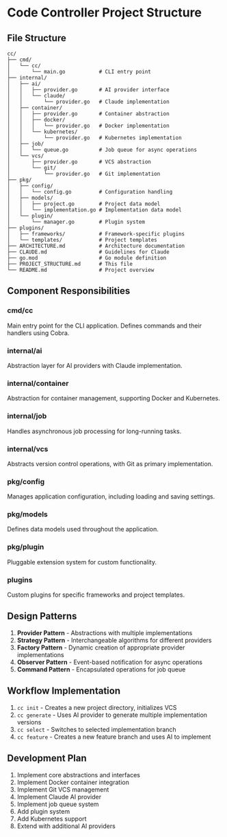 # Code Controller Project Structure

## File Structure

```
cc/
├── cmd/
│   └── cc/
│       └── main.go           # CLI entry point
├── internal/
│   ├── ai/
│   │   ├── provider.go       # AI provider interface
│   │   └── claude/
│   │       └── provider.go   # Claude implementation
│   ├── container/
│   │   ├── provider.go       # Container abstraction
│   │   ├── docker/
│   │   │   └── provider.go   # Docker implementation
│   │   └── kubernetes/
│   │       └── provider.go   # Kubernetes implementation
│   ├── job/
│   │   └── queue.go          # Job queue for async operations
│   └── vcs/
│       ├── provider.go       # VCS abstraction
│       └── git/
│           └── provider.go   # Git implementation
├── pkg/
│   ├── config/
│   │   └── config.go         # Configuration handling
│   ├── models/
│   │   ├── project.go        # Project data model
│   │   └── implementation.go # Implementation data model
│   └── plugin/
│       └── manager.go        # Plugin system
├── plugins/
│   ├── frameworks/           # Framework-specific plugins
│   └── templates/            # Project templates
├── ARCHITECTURE.md           # Architecture documentation
├── CLAUDE.md                 # Guidelines for Claude
├── go.mod                    # Go module definition
├── PROJECT_STRUCTURE.md      # This file
└── README.md                 # Project overview
```

## Component Responsibilities

### cmd/cc
Main entry point for the CLI application. Defines commands and their handlers using Cobra.

### internal/ai
Abstraction layer for AI providers with Claude implementation.

### internal/container
Abstraction for container management, supporting Docker and Kubernetes.

### internal/job
Handles asynchronous job processing for long-running tasks.

### internal/vcs
Abstracts version control operations, with Git as primary implementation.

### pkg/config
Manages application configuration, including loading and saving settings.

### pkg/models
Defines data models used throughout the application.

### pkg/plugin
Pluggable extension system for custom functionality.

### plugins
Custom plugins for specific frameworks and project templates.

## Design Patterns

1. **Provider Pattern** - Abstractions with multiple implementations
2. **Strategy Pattern** - Interchangeable algorithms for different providers
3. **Factory Pattern** - Dynamic creation of appropriate provider implementations
4. **Observer Pattern** - Event-based notification for async operations
5. **Command Pattern** - Encapsulated operations for job queue

## Workflow Implementation

1. `cc init` - Creates a new project directory, initializes VCS
2. `cc generate` - Uses AI provider to generate multiple implementation versions
3. `cc select` - Switches to selected implementation branch
4. `cc feature` - Creates a new feature branch and uses AI to implement

## Development Plan

1. Implement core abstractions and interfaces
2. Implement Docker container integration
3. Implement Git VCS management
4. Implement Claude AI provider
5. Implement job queue system
6. Add plugin system
7. Add Kubernetes support
8. Extend with additional AI providers